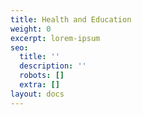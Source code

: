 ```yaml
---
title: Health and Education
weight: 0
excerpt: lorem-ipsum
seo:
  title: ''
  description: ''
  robots: []
  extra: []
layout: docs
---
```

